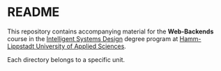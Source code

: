 # README

This repository contains accompanying material for the **Web-Backends** course in the [Intelligent Systems Design](https://www.hshl.de/studieren/studiengaenge/bachelorstudiengaenge/intelligent-systems-design/) degree program at [Hamm-Lippstadt University of Applied Sciences](https://www.hshl.de/).

Each directory belongs to a specific unit.
